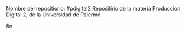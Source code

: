 Nombre del repositiorio: #pdigital2
Repositirio de la materia Produccion Digital 2, de la Universidad de Palermo


fin
